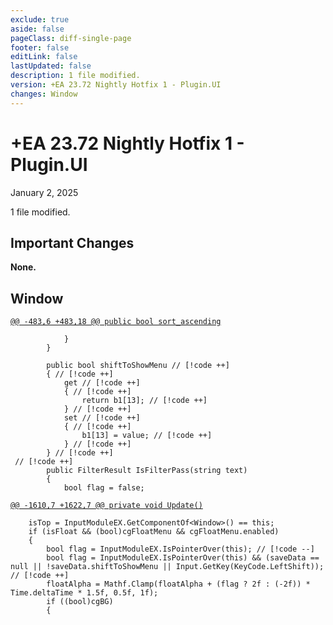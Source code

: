 ```yaml
---
exclude: true
aside: false
pageClass: diff-single-page
footer: false
editLink: false
lastUpdated: false
description: 1 file modified.
version: +EA 23.72 Nightly Hotfix 1 - Plugin.UI
changes: Window
---
```


# +EA 23.72 Nightly Hotfix 1 - Plugin.UI

January 2, 2025

1 file modified.

## Important Changes

**None.**
## Window

[`@@ -483,6 +483,18 @@ public bool sort_ascending`](https://github.com/Elin-Modding-Resources/Elin-Decompiled/blob/d515da4e5f6945a2ebe982b66e1fc04e8a82e7d0/Elin/Plugins.UI/Window.cs#L483-L488)
```cs:line-numbers=483
			}
		}

		public bool shiftToShowMenu // [!code ++]
		{ // [!code ++]
			get // [!code ++]
			{ // [!code ++]
				return b1[13]; // [!code ++]
			} // [!code ++]
			set // [!code ++]
			{ // [!code ++]
				b1[13] = value; // [!code ++]
			} // [!code ++]
		} // [!code ++]
 // [!code ++]
		public FilterResult IsFilterPass(string text)
		{
			bool flag = false;
```

[`@@ -1610,7 +1622,7 @@ private void Update()`](https://github.com/Elin-Modding-Resources/Elin-Decompiled/blob/d515da4e5f6945a2ebe982b66e1fc04e8a82e7d0/Elin/Plugins.UI/Window.cs#L1610-L1616)
```cs:line-numbers=1610
	isTop = InputModuleEX.GetComponentOf<Window>() == this;
	if (isFloat && (bool)cgFloatMenu && cgFloatMenu.enabled)
	{
		bool flag = InputModuleEX.IsPointerOver(this); // [!code --]
		bool flag = InputModuleEX.IsPointerOver(this) && (saveData == null || !saveData.shiftToShowMenu || Input.GetKey(KeyCode.LeftShift)); // [!code ++]
		floatAlpha = Mathf.Clamp(floatAlpha + (flag ? 2f : (-2f)) * Time.deltaTime * 1.5f, 0.5f, 1f);
		if ((bool)cgBG)
		{
```

